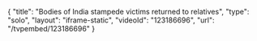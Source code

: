 {
    "title": "Bodies of India stampede victims returned to relatives",
    "type": "solo",
    "layout": "iframe-static",
    "videoId": "123186696",
    "url": "\/tvpembed\/123186696"
}